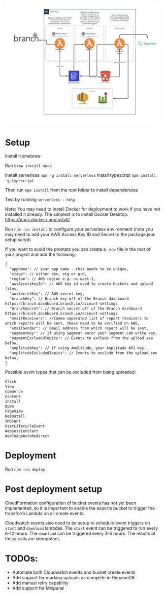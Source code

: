 ![Data Flow](docs/flow.png)

# Setup

Install Homebrew

Run `brew install node`

Install serverless `npm -g install serverless`
Install typescript `npm install -g typescript`

Then run `npm install` from the root folder to install dependencies

Test by running `serverless --help`

Note: You may need to install Docker for deployment to work if you have not installed it already. The simplest is to install Docker Desktop: https://docs.docker.com/install/

Run `npm run install` to configure your serverless environment (note you may need to add your AWS Access Key ID and Secret to the package.json setup script)

If you want to avoid the prompts you can create a `.env` file in the root of your project and add the following:

```
{
  "appName": // your app name - this needs to be unique,
  "stage": // either dev, stg or prd,
  "region": // AWS region e.g. us-east-1,
  "awsAccessKeyId": // AWS key id used to create buckets and upload files,
  "awsSecretKey": // AWS secret key,
  "branchKey": // Branch key off of the Branch dashboard https://branch.dashboard.branch.io/account-settings
  "branchSecret": // Branch secret off of the Branch dashboard https://branch.dashboard.branch.io/account-settings
  "emailReceivers": //Comma seperated list of report receivers to which reports will be sent, these need to be verified on AWS,
  "emailSender": // Email address from which report will be sent,
  "segmentKey": // If using Segment enter your Segment.com write key,
  "segmentExcludedTopics": // Events to exclude from the upload see below,
  "amplitudeKey": // If using Amplitude, your Amplitude API key,
  "amplitudeExcludedTopics": // Events to exclude from the upload see below,
}
```

Possible event types that can be excluded from being uploaded:   
```
Click
View
Commerce
Content
Install
Open
PageView
Reinstall
SMSSent
UserLifecycleEvent
WebSessionStart
WebToAppAutoRedirect
```

# Deployment

Run `npm run deploy`

# Post deployment setup

CloudFormation configuration of bucket events has not yet been implemented, so it is important to enable the exports bucket to trigger the transform Lambda on all create events.

Cloudwatch events also need to be setup to schedule event triggers on `start` and `download` lambdas. The `start` event can be triggered to run every 6-12 hours. The `download` can be triggered every 3-6 hours. The results of these calls are idempotent.

# TODOs:
- Automate both Cloudwatch events and bucket create events
- Add support for marking uploads as complete in DynamoDB
- Add manual retry capability
- Add support for Mixpanel
